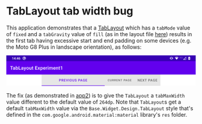 # TabLayout tab width bug

This application demonstrates that a [TabLayout](https://developer.android.com/reference/com/google/android/material/tabs/TabLayout) which has a `tabMode` value of `fixed` and a `tabGravity` value of `fill` (as in the layout file [here](src/main/res/layout/activity_main.xml)) results in the first tab having excessive start and end padding on some devices (e.g. the Moto G8 Plus in landscape orientation), as follows:

![Screenshot of TabLayout bug](screenshots/TabLayoutBugScreenshot.png)

The fix (as demonstrated in [app2](../app2)) is to give the `TabLayout` a `tabMaxWidth` value different to the default value of `264dp`.
Note that `TabLayout`s get a default `tabMaxWidth` value via the `Base.Widget.Design.TabLayout` style that's defined in the `com.google.android.material:material` library's `res` folder.
